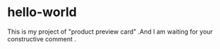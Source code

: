 # hello-world
This is  my  project of "product preview card" .And I am waiting for your constructive comment .
